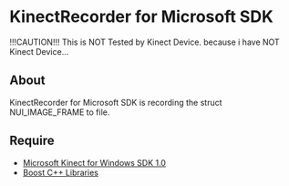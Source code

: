 # KinectRecorder for Microsoft SDK

!!!CAUTION!!!
This is NOT Tested by Kinect Device.
because i have NOT Kinect Device...

## About
KinectRecorder for Microsoft SDK is recording the struct NUI_IMAGE_FRAME to file.

## Require
* [Microsoft Kinect for Windows SDK 1.0](http://www.microsoft.com/en-us/kinectforwindows/)
* [Boost C++ Libraries](http://www.boost.org/)


